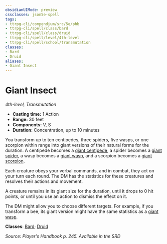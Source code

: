 ```yaml
---
obsidianUIMode: preview
cssclasses: json5e-spell
tags:
- ttrpg-cli/compendium/src/5e/phb
- ttrpg-cli/spell/class/bard
- ttrpg-cli/spell/class/druid
- ttrpg-cli/spell/level/4th-level
- ttrpg-cli/spell/school/transmutation
classes:
- Bard
- Druid
aliases:
- Giant Insect
---
```

# Giant Insect
*4th-level, Transmutation*  


- **Casting time:** 1 Action
- **Range:** 30 feet
- **Components:** V, S
- **Duration:** Concentration, up to 10 minutes

You transform up to ten centipedes, three spiders, five wasps, or one scorpion within range into giant versions of their natural forms for the duration. A centipede becomes a [giant centipede](/3-Mechanics/CLI/Compendium/bestiary/beast/giant-centipede.md), a spider becomes a [giant spider](/3-Mechanics/CLI/Compendium/bestiary/beast/giant-spider.md), a wasp becomes a [giant wasp](/3-Mechanics/CLI/Compendium/bestiary/beast/giant-wasp.md), and a scorpion becomes a [giant scorpion](/3-Mechanics/CLI/Compendium/bestiary/beast/giant-scorpion.md).

Each creature obeys your verbal commands, and in combat, they act on your turn each round. The DM has the statistics for these creatures and resolves their actions and movement.

A creature remains in its giant size for the duration, until it drops to 0 hit points, or until you use an action to dismiss the effect on it.

The DM might allow you to choose different targets. For example, if you transform a bee, its giant version might have the same statistics as a [giant wasp](/3-Mechanics/CLI/Compendium/bestiary/beast/giant-wasp.md).

**Classes**: [Bard](/3-Mechanics/CLI/Compendium/lists/list-spells-classes-bard.md); [Druid](/3-Mechanics/CLI/Compendium/lists/list-spells-classes-druid.md)

*Source: Player's Handbook p. 245. Available in the <span title='Systems Reference Document (5.1)'>SRD</span>*